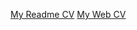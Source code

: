 [My Readme CV](https://Holovashcenko.github.io/rsschool-cv/cv)
[My Web CV](https://Holovashcenko.github.io/rsschool-cv/)
